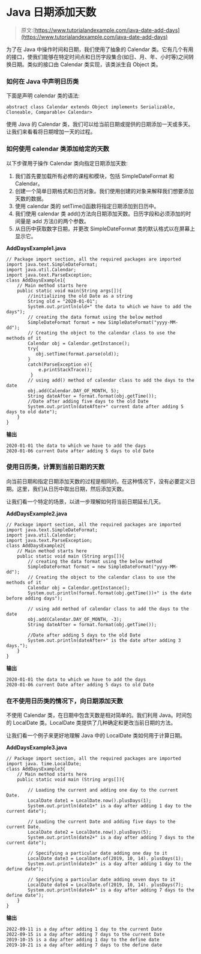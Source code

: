 # Java 日期添加天数

> 原文:[https://www.tutorialandexample.com/java-date-add-days](https://www.tutorialandexample.com/java-date-add-days)

为了在 Java 中操作时间和日期，我们使用了抽象的 Calendar 类。它有几个有用的接口，使我们能够在特定时间点和日历字段集合(如日、月、年、小时等)之间转换日期。类似的接口由 Calendar 类实现，该类派生自 Object 类。

### 如何在 Java 中声明日历类

下面是声明 calendar 类的语法:

```
abstract class Calendar extends Object implements Serializable, Cloneable, Comparable< Calendar>
```

使用 Java 的 Calendar 类，我们可以给当前日期或提供的日期添加一天或多天。让我们来看看将日期增加一天的过程。

### 如何使用 calendar 类添加给定的天数

以下步骤用于操作 Calendar 类向指定日期添加天数:

1.  我们首先要加载所有必修的课程和模块，包括 SimpleDateFormat 和 Calendar。
2.  创建一个简单日期格式和日历对象。我们使用创建的对象来解释我们想要添加天数的数据。
3.  使用 calendar 类的 setTime()函数将指定日期添加到日历中。
4.  我们使用 calendar 类 add()方法向日期添加天数。日历字段和必须添加的时间量是 add 方法()的两个参数。
5.  从日历中获取数字日期，并更改 SimpleDateFormat 类的默认格式以在屏幕上显示它。

**AddDaysExample1.java**

```
// Package import section, all the required packages are imported  
import java.text.SimpleDateFormat;  
import java.util.Calendar;  
import java.text.ParseException;  
class AddDaysExample1{  
    // Main method starts here 
    public static void main(String args[]){  
        //initializing the old Date as a string 
        String old = "2020-01-01";    
        System.out.println(old+" the data to which we have to add the days");  
        // creating the data format using the below method  
        SimpleDateFormat format = new SimpleDateFormat("yyyy-MM-dd");  
        // Creating the object to the calendar class to use the methods of it  
        Calendar obj = Calendar.getInstance();  
        try{  
           obj.setTime(format.parse(old));  
        }
        catch(ParseException e){  
            e.printStackTrace();  
         }  
        // using add() method of calendar class to add the days to the date 
        obj.add(Calendar.DAY_OF_MONTH, 5);  
        String dateAfter = format.format(obj.getTime());  
        //Date after adding five days to the old Date  
        System.out.println(dateAfter+" current date after adding 5 days to old date");  
    }  
}
```

**输出**

```
2020-01-01 the data to which we have to add the days
2020-01-06 current Date after adding 5 days to old Date
```

### 使用日历类，计算到当前日期的天数

向当前日期和指定日期添加天数的过程是相同的。在这种情况下，没有必要定义日期。这里，我们从日历中取出日期，然后添加天数。

让我们看一个特定的场景，以进一步理解如何将当前日期延长几天。

**AddDaysExample2.java**

```
// Package import section, all the required packages are imported 
import java.text.SimpleDateFormat;  
import java.util.Calendar;  
import java.text.ParseException;  
class AddDaysExample2{  
    // Main method starts here  
    public static void main (String args[]){  
        // creating the data format using the below method  
        SimpleDateFormat format = new SimpleDateFormat("yyyy-MM-dd");  
        // Creating the object to the calendar class to use the methods of it  
        Calendar obj = Calendar.getInstance();  
        System.out.println(format.format(obj.getTime())+" is the date before adding days");  

        // using add method of calendar class to add the days to the date  
        obj.add(Calendar.DAY_OF_MONTH, -3);  
        String dateAfter = format.format(obj.getTime());  

        //Date after adding 5 days to the old Date  
        System.out.println(dateAfter+" is the date after adding 3 days.");  
    }  
} 
```

**输出**

```
2020-01-01 the data to which we have to add the days
2020-01-06 current Date after adding 5 days to old Date 
```

### 在不使用日历类的情况下，向日期添加天数

不使用 Calendar 类，在日期中包含天数是相对简单的。我们利用 Java。时间包的 LocalDate 类。LocalDate 类提供了几种确定和更改当前日期的方法。

让我们看一个例子来更好地理解 Java 中的 LocalDate 类如何用于计算日期。

**AddDaysExample3.java**

```
// Package import section, all the required packages are imported   
import java. time.LocalDate;   
class AddDaysExample3{  
    // Main method starts here  
    public static void main (String args[]){  

        // Loading the current and adding one day to the current Date.  
        LocalDate date1 = LocalDate.now().plusDays(1);  
        System.out.println(date1+" is a day after adding 1 day to the current date");  

        // Loading the current Date and adding five days to the current Date.  
        LocalDate date2 = LocalDate.now().plusDays(5);  
        System.out.println(date2+" is a day after adding 7 days to the current date");  

        // Specifying a particular date adding one day to it  
        LocalDate date3 = LocalDate.of(2019, 10, 14). plusDays(1);  
        System.out.println(date3+" is a day after adding 1 day to the define date");  

        // Specifying a particular date adding seven days to it  
        LocalDate date4 = LocalDate.of(2019, 10, 14). plusDays(7);  
        System.out.println(date4+" is a day after adding 7 days to the define date");  
    }  
} 
```

**输出**

```
2022-09-11 is a day after adding 1 day to the current Date
2022-09-15 is a day after adding 7 days to the current Date
2019-10-15 is a day after adding 1 day to the define date
2019-10-21 is a day after adding 7 days to the define date 
```
